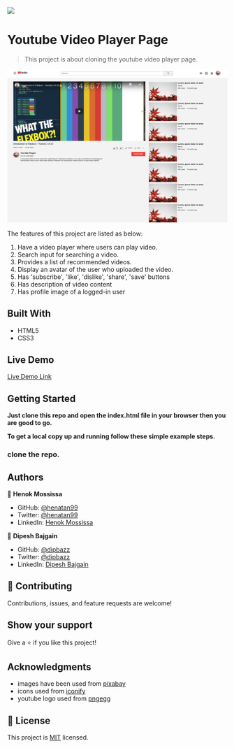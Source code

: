 ![](https://img.shields.io/badge/Microverse-blueviolet)

# Youtube Video Player Page

> This project is about cloning the youtube video player page.

![screenshot](./app_screenshot.png)

The features of this project are listed as below:
1. Have a video player where users can play video.
2. Search input for searching a video.
3. Provides a list of recommended videos.
4. Display an avatar of the user who uploaded the video.
5. Has 'subscribe', 'like', 'dislike', 'share', 'save'  buttons
6. Has description of video content
7. Has profile image of a logged-in user

## Built With

- HTML5
- CSS3

## Live Demo

[Live Demo Link](https://henatan99.github.io/youtube-video-player-page/)


## Getting Started

**Just clone this repo and open the index.html file in your browser then you are good to go.**


**To get a local copy up and running follow these simple example steps.**

### clone the repo.


## Authors

👤 **Henok Mossissa**

- GitHub: [@henatan99](https://github.com/henatan99)
- Twitter: [@henatan99](https://twitter.com/henatan99)
- LinkedIn: [Henok Mossissa](https://www.linkedin.com/in/henok-mekonnen-2a251613/)

👤 **Dipesh Bajgain**

- GitHub: [@dipbazz](https://github.com/dipbazz)
- Twitter: [@dipbazz](https://twitter.com/dipbazz)
- LinkedIn: [Dipesh Bajgain](https://www.linkedin.com/in/dipbazz/)

## 🤝 Contributing

Contributions, issues, and feature requests are welcome!

## Show your support

Give a ⭐️ if you like this project!

## Acknowledgments

- images have been used from [pixabay](https://pixabay.com/)
- icons used from [iconify](https://iconify.design/)
- youtube logo used from [pngegg](https://www.pngegg.com/en/png-zvlxf)

## 📝 License

This project is [MIT](https://github.com/henatan99/youtube-video-player-page/blob/youtube-homepage/LICENSE) licensed.
